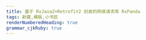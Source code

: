 ```yaml
---
title: 基于 RxJava2+Retrofit2 封装的网络请求库 RxPanda 
tags: 新建,模板,小书匠
renderNumberedHeading: true
grammar_cjkRuby: true
---
```

